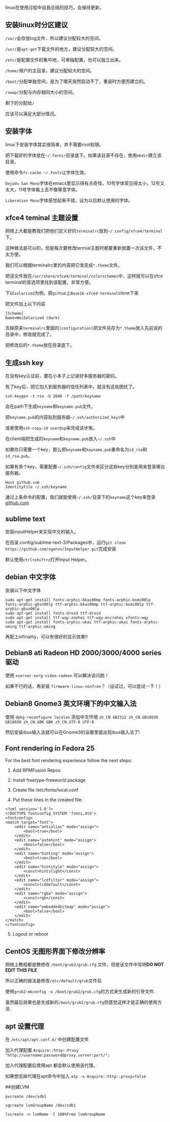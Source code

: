 linux在使用过程中自我总结的技巧，会保持更新。

## 安装linux时分区建议

`/var/`会存放log文件，所以建议分配较大的空间。

`/usr/`是`apt-get`下载文件的地方，建议分配较大的空间。

`/etc/`是配置文件的集中地，可单独配置，也可以独立出来。

`/home/`用户的主目录，建议分配较大的空间。

`/boot/`分配单独空间，是为了哪天突然启动不了，重装时方便而建立的。

`/swap/`分配与内存相同大小的空间。

剩下的分配给`/`

应该可以满足大部分情况。

## 安装字体

linux下安装字体其实很简单，并不需要root权限。

把下载好的字体放在`~/.fonts/`目录底下。如果该目录不存在，使用`mkdir`建立该目录。

使用命令`fc-cache ~/.fonts`让字体生效。

`DejaVu San Mono`字体在emacs里显示得有点奇怪，10号字体常见得太小，12号又太大，11号字体看上去不像等宽字体。

`Liberation Mono`字体感觉起来不错，设为以后默认使用的字体。

## xfce4 teminal 主题设置

网络上大都是教我们把他们定义好的`terminalrc`放到`~/.config/xfce4/terminal`下。

这种做法是可以的，但是每次要修改termial主题时都要重新放置一次该文件，不太方便。

我们可以根据terminalrc里的内容把它改变成`*.theme`文件。

把该文件放在`/usr/share/xfce4/terminal/colorschemes`中，这样就可以在xfce terminal的首选项里找到该配置，非常方便。

下以`solarized`为例，把`github`上`Base16-xfce4-terminal`clone下来

把文件加上以下内容

```
[Scheme]
Name=WeiSolarized (dark)
```

去掉原来`terminalrc`里面的`[configuration]`把文件另存为`*.theme`放入先前说的目录中，修改就完成了。

把修改后的`*.theme`放在目录底下。


## 生成ssh key

在没有key认证前，要在小本子上记录好多服务器的密码。

有了key后，把它加入到服务器的信任列表中，就没有这些困扰了。

```
ssh-keygen -t rsa -b 2048 -f /path/keyname
```

会在path下生成`keyname`和`keyname.pub`文件。

把`keyname.pub`的内容贴到服务器`~/.ssh/authorized_keys`中

或者使用`ssh-copy-id user@ip`来完成该步聚。

在client端把生成的`keyname`和`keyname.pub`放入`~/.ssh`中

如果你只需要一个key，那么把`keyname`和`keyname.pub`重命名为`id_rsa`和`id_rsa.pub`。

如果有多个key，需要配置`~/.ssh/config`文件来区分这些key分别是用来登录哪台服务器。

```
Host github.com
IdentityFile ~/.ssh/keyname
```

通过上条命令的配置，我们就能使用`~/.ssh/`目录下的`keyname`这个key来登录[github.com](https://github.com)

## sublime text

安装inputHelper来实现中文的输入。

在目录.config/sublime-text-3/Packages中，运行`git clone https://github.com/xgenvn/InputHelper.git`完成安装

默认使用`ctrl+shift+z`打开Input Helper。


## debian 中文字体

安装以下中文字体

```
sudo apt-get install fonts-arphic-bkai00mp fonts-arphic-bsmi00lp fonts-arphic-gbsn00lp ttf-arphic-bkai00mp ttf-arphic-bsmi00lp ttf-arphic-gbsn00lp
sudo apt-get install fonts-droid ttf-droid 
sudo apt-get install ttf-wqy-zenhei ttf-wqy-microhei xfonts-wqy
sudo apt-get install fonts-arphic-ukai ttf-arphic-ukai fonts-arphic-uming ttf-arphic-uming
```

再配上infinality，可以有很好的显示效果!!

## Debian8 ati Radeon HD 2000/3000/4000 series 驱动

使用 `xserver-xorg-video-radeon` 可以解决该问题！

如果不行的话，再安装 `firmware-linux-nonfree`？（设试过，可以尝试一下！）


## Debian8 Gnome3 英文环境下的中文输入法

使用 `dpkg-reconfigure locales` 添加中文环境 `zh_CN GB2312 zh_CN.GB18030 GB18030 zh_CN.GBK GBK zh_CN.UTF-8 UTF-8`

然后安装ibus输入法就可以在Gnome3的设置里面出现ibus输入法了!

## Font rendering in Fedora 25

For the best font rendering experience follow the next steps:

1. Add RPMFusion Repos

2. Install freetype-freeworld package

3. Create file /etc/fonts/local.conf

4. Put these lines in the created file: 

```
<?xml version='1.0'?>
<!DOCTYPE fontconfig SYSTEM 'fonts.dtd'>
<fontconfig>
<match target="font">
    <edit name="antialias" mode="assign">
        <bool>true</bool>
    </edit>
    <edit name="autohint" mode="assign">
        <bool>false</bool>
    </edit>
    <edit name="hinting" mode="assign">
        <bool>true</bool>
    </edit>
    <edit name="hintstyle" mode="assign">
        <const>hintslight</const>
    </edit>
    <edit name="lcdfilter" mode="assign">
        <const>lcddefault</const>
    </edit>
    <edit name="rgba" mode="assign">
        <const>rgb</const>
    </edit>
    <edit name="embeddedbitmap" mode="assign">
        <bool>false</bool>
    </edit>
</match>
</fontconfig>

```

5. Logout or reboot

## CentOS 无图形界面下修改分辨率

网络上教程都是教修改 `/boot/grub2/grub.cfg` 文件，但是该文件中写明**DO NOT EDIT THIS FILE** 

所以正确的做法是修改`/etc/default/grub`文件后

使用`grub2-mkconfig -o /boot/grub2/grub.cfg`的方式来生成新的引导文件.

虽然最后效果也是生成新的`/boot/grub2/grub.cfg`但感觉这样才是正确的使用方法.

## apt 设置代理

在 `/etc/apt/apt.conf.d/` 中创建配置文件

加入代理配置 `Acquire::http::Proxy "http://username:password@proxy.server:port/";`

加入代理配置后使用apt 都会默认使用该代理。

如果想去掉代理在apt命令中加入 `atp -o Acquire::http::proxy=false`

##创建LVM

`pvcreate /dev/sdb1`

`vgcreate lvmGroupName /dev/sdb1`

`lvcreate -n lvmName -l 100%Free lvmGroupName`





